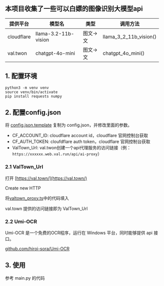 ## 本项目收集了一些可以白嫖的图像识别大模型api

| 提供平台 | 模型名            | 类型   | 调用方法           |
| ---------- | -------------------- | -------- | ---------------------- |
| cloudflare | llama-3.2-11b-vision | 图文->文 | llama_3_2_11b_vision() |
| val.twon   | chatgpt-4o-mini      | 图文->文 | chatgpt_4o_mini()      |

## 1. 配置环境
```
python3 -m venv venv
source venv/bin/activate
pip install requests numpy
```

## 2. 配置config.json

将 [config.json.template](config.json.template) 复制为 config.json，并修改里面的参数。

- CF_ACCOUNT_ID: cloudflare account id，cloudflare 官网控制台获取
- CF_AUTH_TOKEN: cloufdflare auth token，cloudflare 官网控制台获取
- ValTown_Url: val.twon创建一个api代理服务的访问链接（例：`https://xxxxxx.web.val.run/api/ai-proxy`）

### 2.1 ValTown_Url

打开 [https://val.town/](https://val.town/) 

Create new HTTP

将[valtown_proxy.ts](valtown_proxy.ts)中的代码填入

val.town 提供的访问链接即为 ValTown_Url

### 2.2 Umi-OCR

Umi-OCR 是一个免费的OCR程序，运行在 Windows 平台，同时能够提供 api 接口。

[github.com/hiroi-sora/Umi-OCR](https://github.com/hiroi-sora/Umi-OCR)

## 3. 使用

参考 main.py 的代码



